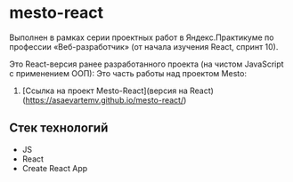 # mesto-react
Выполнен в рамках серии проектных работ в Яндекс.Практикуме по профессии «Веб-разработчик» (от начала изучения React, спринт 10).

Это React-версия ранее разработанного проекта (на чистом JavaScript с применением ООП):
Это часть работы над проектом Mesto:

1. [Ссылка на проект Mesto-React](версия на React) (https://asaevartemv.github.io/mesto-react/)

## Стек технологий
* JS
* React
* Create React App
